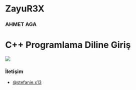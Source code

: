 # ZayuR3X
### AHMET AGA

# C++ Programlama Diline Giriş



![](https://i.imgur.com/3tIrynw.jpg)

### İletişim
- [@stefanie.x13](https://www.instagram.com/stefanie.x13)
